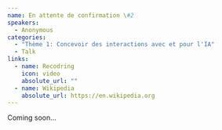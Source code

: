 ```yaml
---
name: En attente de confirmation \#2
speakers:
  - Anonymous
categories:
  - "Thème 1: Concevoir des interactions avec et pour l'IA"
  - Talk
links:
  - name: Recodring
    icon: video
    absolute_url: ""
  - name: Wikipedia
    absolute_url: https://en.wikipedia.org
---
```


Coming soon...